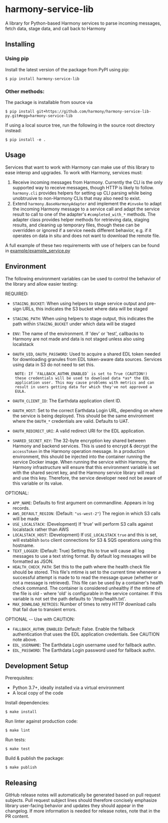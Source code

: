 # harmony-service-lib

A library for Python-based Harmony services to parse incoming messages, fetch data, stage data, and call back to Harmony

## Installing

### Using pip

Install the latest version of the package from PyPI using pip:

    $ pip install harmony-service-lib

### Other methods:

The package is installable from source via

    $ pip install git+https://github.com/harmony/harmony-service-lib-py.git#egg=harmony-service-lib

If using a local source tree, run the following in the source root directory instead:

    $ pip install -e .

## Usage

Services that want to work with Harmony can make use of this library to ease
interop and upgrades.  To work with Harmony, services must:

1. Receive incoming messages from Harmony.  Currently the CLI is the only
supported way to receive messages, though HTTP is likely to follow.  `harmony.cli`
provides helpers for setting up CLI parsing while being unobtrusive to non-Harmony
CLIs that may also need to exist.
2. Extend `harmony.BaseHarmonyAdapter` and implement the `#invoke` to
adapt the incoming Harmony message to a service call and adapt the service
result to call to one of the adapter's `#completed_with_*` methods. The adapter
class provides helper methods for retrieving data, staging results, and cleaning
up temporary files, though these can be overridden or ignored if a service
needs different behavior, e.g. if it operates on data in situ and does not
want to download the remote file.

A full example of these two requirements with use of helpers can be found in
[example/example_service.py](example/example_service.py)

## Environment

The following environment variables can be used to control the behavior of the
library and allow easier testing:

REQUIRED:

* `STAGING_BUCKET`: When using helpers to stage service output and pre-sign URLs, this
       indicates the S3 bucket where data will be staged
* `STAGING_PATH`: When using helpers to stage output, this indicates the path within
       `STAGING_BUCKET` under which data will be staged
* `ENV`: The name of the environment.  If 'dev' or 'test', callbacks to Harmony are
       not made and data is not staged unless also using localstack
* `OAUTH_UID`, `OAUTH_PASSWORD`: Used to acquire a shared EDL token
       needed for downloading granules from EDL token-aware data
       sources. Services using data in S3 do not need to set this.

       NOTE: If `FALLBACK_AUTHN_ENABLED` is set to True (CAUTION!)
       these credentials will be used to download data *as* the EDL
       application user. This may cause problems with metrics and can
       result in users getting data for which they've not approved a
       EULA.
* `OAUTH_CLIENT_ID`: The Earthdata application client ID.
* `OAUTH_HOST`: Set to the correct Earthdata Login URL, depending on
       where the service is being deployed. This should be the same
       environment where the `OAUTH_*` credentials are valid. Defaults
       to UAT.
* `OAUTH_REDIRECT_URI`: A valid redirect URI for the EDL application.
* `SHARED_SECRET_KEY`: The 32-byte encryption key shared between Harmony and backend services.
       This is used to encrypt & decrypt the `accessToken` in the Harmony operation message.
       In a production environment, this should be injected into the container running the service
       Docker image. When running the service within Harmony, the Harmony infrastructure will
       ensure that this environment variable is set with the shared secret key, and the Harmony
       service library will read and use this key. Therefore, the service developer need not
       be aware of this variable or its value.

OPTIONAL:

* `APP_NAME`: Defaults to first argument on commandline. Appears in log records.
* `AWS_DEFAULT_REGION`: (Default: `"us-west-2"`) The region in which S3 calls will be made
* `USE_LOCALSTACK`: (Development) If 'true' will perform S3 calls against localstack rather
       than AWS
* `LOCALSTACK_HOST`: (Development) If `USE_LOCALSTACK` `true` and this is set, will
       establish `boto` client connections for S3 & SQS operations using this hostname.
* `TEXT_LOGGER`: (Default: True) Setting this to true will cause all
       log messages to use a text string format. By default log
       messages will be formatted as JSON.
* `HEALTH_CHECK_PATH`: Set this to the path where the health check file should be stored. This
       file's mtime is set to the current time whenever a successful attempt is made to to read the
       message queue (whether or not a message is retrieved). This file can be used by a container's
       health check command. The container is considered unhealthy if the mtime of the file is old -
       where 'old' is configurable in the service container. If this variable is not set the path
       defaults to '/tmp/health.txt'.
* `MAX_DOWNLOAD_RETRIES`: Number of times to retry HTTP download calls that fail due to transient errors.

OPTIONAL -- Use with CAUTION:

* `FALLBACK_AUTHN_ENABLED`: Default: False. Enable the fallback authentication that
  uses the EDL application credentials. See CAUTION note above.
* `EDL_USERNAME`: The Earthdata Login username used for fallback authn.
* `EDL_PASSWORD`: The Earthdata Login password used for fallback authn.

## Development Setup

Prerequisites:
  - Python 3.7+, ideally installed via a virtual environment
  - A local copy of the code

Install dependencies:

    $ make install

Run linter against production code:

    $ make lint

Run tests:

    $ make test

Build & publish the package:

    $ make publish

## Releasing

GitHub release notes will automatically be generated based on pull request subjects.
Pull request subject lines should therefore concisely emphasize library
user-facing behavior and updates they should appear in the changelog.  If more
information is needed for release notes, note that in the PR content.
